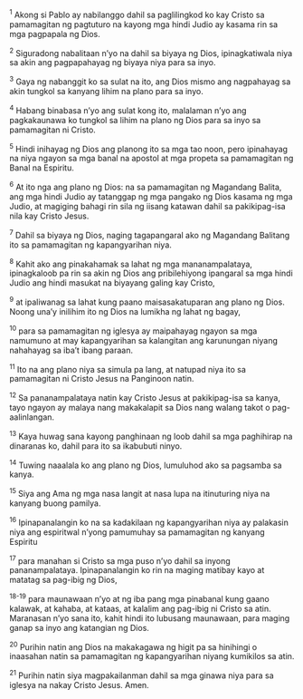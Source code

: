 <sup>1</sup>
Akong si Pablo ay nabilanggo dahil sa paglilingkod ko kay Cristo sa pamamagitan ng pagtuturo na kayong mga hindi Judio ay kasama rin sa mga pagpapala ng Dios. 

<sup>2</sup>
Siguradong nabalitaan nʼyo na dahil sa biyaya ng Dios, ipinagkatiwala niya sa akin ang pagpapahayag ng biyaya niya para sa inyo. 

<sup>3</sup>
Gaya ng nabanggit ko sa sulat na ito, ang Dios mismo ang nagpahayag sa akin tungkol sa kanyang lihim na plano para sa inyo. 

<sup>4</sup>
Habang binabasa nʼyo ang sulat kong ito, malalaman nʼyo ang pagkakaunawa ko tungkol sa lihim na plano ng Dios para sa inyo sa pamamagitan ni Cristo. 

<sup>5</sup>
Hindi inihayag ng Dios ang planong ito sa mga tao noon, pero ipinahayag na niya ngayon sa mga banal na apostol at mga propeta sa pamamagitan ng Banal na Espiritu. 

<sup>6</sup>
At ito nga ang plano ng Dios: na sa pamamagitan ng Magandang Balita, ang mga hindi Judio ay tatanggap ng mga pangako ng Dios kasama ng mga Judio, at magiging bahagi rin sila ng iisang katawan dahil sa pakikipag-isa nila kay Cristo Jesus. 

<sup>7</sup>
Dahil sa biyaya ng Dios, naging tagapangaral ako ng Magandang Balitang ito sa pamamagitan ng kapangyarihan niya. 

<sup>8</sup>
Kahit ako ang pinakahamak sa lahat ng mga mananampalataya, ipinagkaloob pa rin sa akin ng Dios ang pribilehiyong ipangaral sa mga hindi Judio ang hindi masukat na biyayang galing kay Cristo, 

<sup>9</sup>
at ipaliwanag sa lahat kung paano maisasakatuparan ang plano ng Dios. Noong unaʼy inilihim ito ng Dios na lumikha ng lahat ng bagay, 

<sup>10</sup>
para sa pamamagitan ng iglesya ay maipahayag ngayon sa mga namumuno at may kapangyarihan sa kalangitan ang karunungan niyang nahahayag sa ibaʼt ibang paraan. 

<sup>11</sup>
Ito na ang plano niya sa simula pa lang, at natupad niya ito sa pamamagitan ni Cristo Jesus na Panginoon natin. 

<sup>12</sup>
Sa pananampalataya natin kay Cristo Jesus at pakikipag-isa sa kanya, tayo ngayon ay malaya nang makakalapit sa Dios nang walang takot o pag-aalinlangan. 

<sup>13</sup>
Kaya huwag sana kayong panghinaan ng loob dahil sa mga paghihirap na dinaranas ko, dahil para ito sa ikabubuti ninyo.

<sup>14</sup>
Tuwing naaalala ko ang plano ng Dios, lumuluhod ako sa pagsamba sa kanya. 

<sup>15</sup>
Siya ang Ama ng mga nasa langit at nasa lupa na itinuturing niya na kanyang buong pamilya. 

<sup>16</sup>
Ipinapanalangin ko na sa kadakilaan ng kapangyarihan niya ay palakasin niya ang espiritwal nʼyong pamumuhay sa pamamagitan ng kanyang Espiritu 

<sup>17</sup>
para manahan si Cristo sa mga puso nʼyo dahil sa inyong pananampalataya. Ipinapanalangin ko rin na maging matibay kayo at matatag sa pag-ibig ng Dios,

<sup>18-19</sup>
para maunawaan nʼyo at ng iba pang mga pinabanal kung gaano kalawak, at kahaba, at kataas, at kalalim ang pag-ibig ni Cristo sa atin. Maranasan nʼyo sana ito, kahit hindi ito lubusang maunawaan, para maging ganap sa inyo ang katangian ng Dios. 

<sup>20</sup>
Purihin natin ang Dios na makakagawa ng higit pa sa hinihingi o inaasahan natin sa pamamagitan ng kapangyarihan niyang kumikilos sa atin. 

<sup>21</sup>
Purihin natin siya magpakailanman dahil sa mga ginawa niya para sa iglesya na nakay Cristo Jesus. Amen.